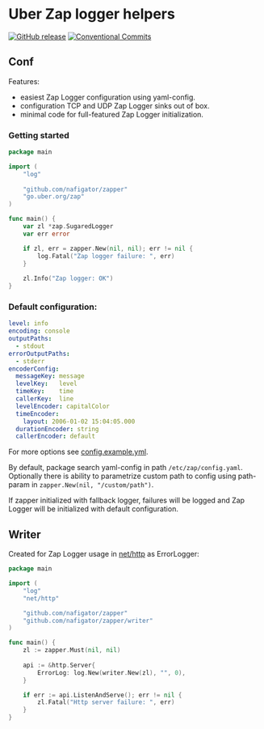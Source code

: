 # Uber Zap logger helpers
[![GitHub release][Release img]][Release src] [![Conventional Commits][Conventional commits badge]][Conventional commits src]

## Conf
Features:
- easiest Zap Logger configuration using yaml-config.
- configuration TCP and UDP Zap Logger sinks out of box.
- minimal code for full-featured Zap Logger initialization. 

### Getting started

```go
package main

import (
	"log"
	
	"github.com/nafigator/zapper"
	"go.uber.org/zap"
)

func main() {
	var zl *zap.SugaredLogger
	var err error

	if zl, err = zapper.New(nil, nil); err != nil {
		log.Fatal("Zap logger failure: ", err)
	}
	
	zl.Info("Zap logger: OK")
}
```

### Default configuration:
```yaml
level: info
encoding: console
outputPaths:
  - stdout
errorOutputPaths:
  - stderr
encoderConfig:
  messageKey: message
  levelKey:   level
  timeKey:    time
  callerKey:  line
  levelEncoder: capitalColor
  timeEncoder:
    layout: 2006-01-02 15:04:05.000
  durationEncoder: string
  callerEncoder: default
```

For more options see [config.example.yml][Config example].

By default, package search yaml-config in path `/etc/zap/config.yaml`.
Optionally there is ability to parametrize custom path to config using path-param in `zapper.New(nil, "/custom/path")`.

If zapper initialized with fallback logger, failures will be logged and Zap Logger will be initialized with default
configuration.

## Writer
Created for Zap Logger usage in [net/http][net/http] as ErrorLogger:
```go
package main

import (
	"log"
	"net/http"

	"github.com/nafigator/zapper"
	"github.com/nafigator/zapper/writer"
)

func main() {
	zl := zapper.Must(nil, nil)
	
	api := &http.Server{
		ErrorLog: log.New(writer.New(zl), "", 0),
	}

	if err := api.ListenAndServe(); err != nil {
		zl.Fatal("Http server failure: ", err)
	}
}
```

[Release img]: https://img.shields.io/badge/release-0.2.0-red.svg
[Release src]: https://github.com/nafigator/zap
[Conventional commits src]: https://conventionalcommits.org
[Conventional commits badge]: https://img.shields.io/badge/Conventional%20Commits-1.0.0-yellow.svg
[Config example]: https://github.com/nafigator/zapper/blob/main/config.example.yml
[net/http]: https://pkg.go.dev/net/http
